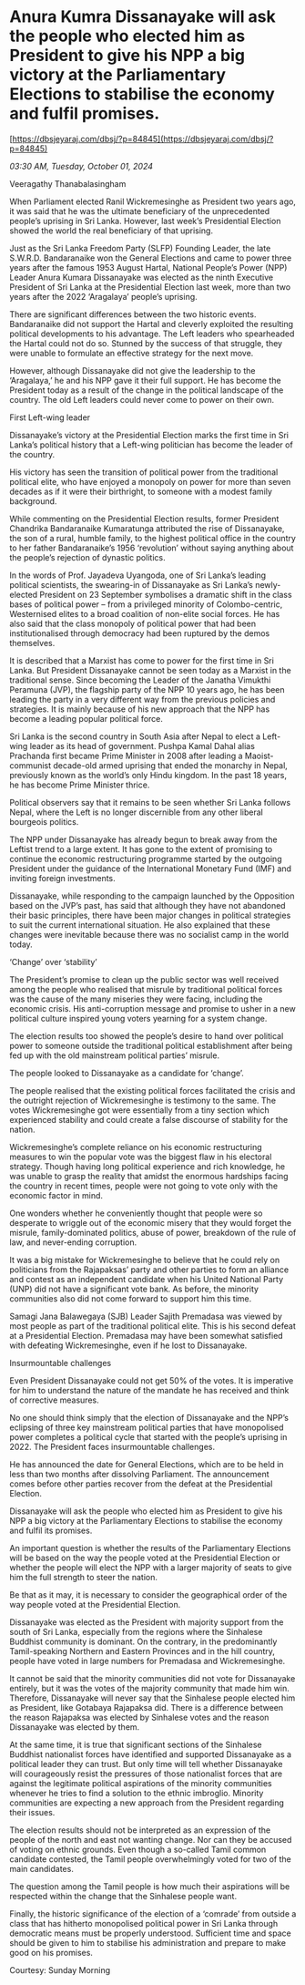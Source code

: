# Anura  Kumra Dissanayake will ask the people who elected him as President to give his NPP a big victory at the Parliamentary Elections to stabilise the economy and fulfil  promises.

[https://dbsjeyaraj.com/dbsj/?p=84845](https://dbsjeyaraj.com/dbsj/?p=84845)

*03:30 AM, Tuesday, October 01, 2024*

Veeragathy Thanabalasingham

When Parliament elected Ranil Wickremesinghe as President two years ago, it was said that he was the ultimate beneficiary of the unprecedented people’s uprising in Sri Lanka. However, last week’s Presidential Election showed the world the real beneficiary of that uprising.

Just as the Sri Lanka Freedom Party (SLFP) Founding Leader, the late S.W.R.D. Bandaranaike won the General Elections and came to power three years after the famous 1953 August Hartal, National People’s Power (NPP) Leader Anura Kumara Dissanayake was elected as the ninth Executive President of Sri Lanka at the Presidential Election last week, more than two years after the 2022 ‘Aragalaya’ people’s uprising.

There are significant differences between the two historic events. Bandaranaike did not support the Hartal and cleverly exploited the resulting political developments to his advantage. The Left leaders who spearheaded the Hartal could not do so. Stunned by the success of that struggle, they were unable to formulate an effective strategy for the next move.

However, although Dissanayake did not give the leadership to the ‘Aragalaya,’ he and his NPP gave it their full support. He has become the President today as a result of the change in the political landscape of the country. The old Left leaders could never come to power on their own.

First Left-wing leader

Dissanayake’s victory at the Presidential Election marks the first time in Sri Lanka’s political history that a Left-wing politician has become the leader of the country.

His victory has seen the transition of political power from the traditional political elite, who have enjoyed a monopoly on power for more than seven decades as if it were their birthright, to someone with a modest family background.

While commenting on the Presidential Election results, former President Chandrika Bandaranaike Kumaratunga attributed the rise of Dissanayake, the son of a rural, humble family, to the highest political office in the country to her father Bandaranaike’s 1956 ‘revolution’ without saying anything about the people’s rejection of dynastic politics.

In the words of Prof. Jayadeva Uyangoda, one of Sri Lanka’s leading political scientists, the swearing-in of Dissanayake as Sri Lanka’s newly-elected President on 23 September symbolises a dramatic shift in the class bases of political power – from a privileged minority of Colombo-centric, Westernised elites to a broad coalition of non-elite social forces. He has also said that the class monopoly of political power that had been institutionalised through democracy had been ruptured by the demos themselves.

It is described that a Marxist has come to power for the first time in Sri Lanka. But President Dissanayake cannot be seen today as a Marxist in the traditional sense. Since becoming the Leader of the Janatha Vimukthi Peramuna (JVP), the flagship party of the NPP 10 years ago, he has been leading the party in a very different way from the previous policies and strategies. It is mainly because of his new approach that the NPP has become a leading popular political force.

Sri Lanka is the second country in South Asia after Nepal to elect a Left-wing leader as its head of government. Pushpa Kamal Dahal alias Prachanda first became Prime Minister in 2008 after leading a Maoist-communist decade-old armed uprising that ended the monarchy in Nepal, previously known as the world’s only Hindu kingdom. In the past 18 years, he has become Prime Minister thrice.

Political observers say that it remains to be seen whether Sri Lanka follows Nepal, where the Left is no longer discernible from any other liberal bourgeois politics.

The NPP under Dissanayake has already begun to break away from the Leftist trend to a large extent. It has gone to the extent of promising to continue the economic restructuring programme started by the outgoing President under the guidance of the International Monetary Fund (IMF) and inviting foreign investments.

Dissanayake, while responding to the campaign launched by the Opposition based on the JVP’s past, has said that although they have not abandoned their basic principles, there have been major changes in political strategies to suit the current international situation. He also explained that these changes were inevitable because there was no socialist camp in the world today.

‘Change’ over ‘stability’

The President’s promise to clean up the public sector was well received among the people who realised that misrule by traditional political forces was the cause of the many miseries they were facing, including the economic crisis. His anti-corruption message and promise to usher in a new political culture inspired young voters yearning for a system change.

The election results too showed the people’s desire to hand over political power to someone outside the traditional political establishment after being fed up with the old mainstream political parties’ misrule.

The people looked to Dissanayake as a candidate for ‘change’.

The people realised that the existing political forces facilitated the crisis and the outright rejection of Wickremesinghe is testimony to the same. The votes Wickremesinghe got were essentially from a tiny section which experienced stability and could create a false discourse of stability for the nation.

Wickremesinghe’s complete reliance on his economic restructuring measures to win the popular vote was the biggest flaw in his electoral strategy. Though having long political experience and rich knowledge, he was unable to grasp the reality that amidst the enormous hardships facing the country in recent times, people were not going to vote only with the economic factor in mind.

One wonders whether he conveniently thought that people were so desperate to wriggle out of the economic misery that they would forget the misrule, family-dominated politics, abuse of power, breakdown of the rule of law, and never-ending corruption.

It was a big mistake for Wickremesinghe to believe that he could rely on politicians from the Rajapaksas’ party and other parties to form an alliance and contest as an independent candidate when his United National Party (UNP) did not have a significant vote bank. As before, the minority communities also did not come forward to support him this time.

Samagi Jana Balawegaya (SJB) Leader Sajith Premadasa was viewed by most people as part of the traditional political elite. This is his second defeat at a Presidential Election. Premadasa may have been somewhat satisfied with defeating Wickremesinghe, even if he lost to Dissanayake.

Insurmountable challenges

Even President Dissanayake could not get 50% of the votes. It is imperative for him to understand the nature of the mandate he has received and think of corrective measures.

No one should think simply that the election of Dissanayake and the NPP’s eclipsing of three key mainstream political parties that have monopolised power completes a political cycle that started with the people’s uprising in 2022. The President faces insurmountable challenges.

He has announced the date for General Elections, which are to be held in less than two months after dissolving Parliament. The announcement comes before other parties recover from the defeat at the Presidential Election.

Dissanayake will ask the people who elected him as President to give his NPP a big victory at the Parliamentary Elections to stabilise the economy and fulfil its promises.

An important question is whether the results of the Parliamentary Elections will be based on the way the people voted at the Presidential Election or whether the people will elect the NPP with a larger majority of seats to give him the full strength to steer the nation.

Be that as it may, it is necessary to consider the geographical order of the way people voted at the Presidential Election.

Dissanayake was elected as the President with majority support from the south of Sri Lanka, especially from the regions where the Sinhalese Buddhist community is dominant. On the contrary, in the predominantly Tamil-speaking Northern and Eastern Provinces and in the hill country, people have voted in large numbers for Premadasa and Wickremesinghe.

It cannot be said that the minority communities did not vote for Dissanayake entirely, but it was the votes of the majority community that made him win. Therefore, Dissanayake will never say that the Sinhalese people elected him as President, like Gotabaya Rajapaksa did. There is a difference between the reason Rajapaksa was elected by Sinhalese votes and the reason Dissanayake was elected by them.

At the same time, it is true that significant sections of the Sinhalese Buddhist nationalist forces have identified and supported Dissanayake as a political leader they can trust. But only time will tell whether Dissanayake will courageously resist the pressures of those nationalist forces that are against the legitimate political aspirations of the minority communities whenever he tries to find a solution to the ethnic imbroglio. Minority communities are expecting a new approach from the President regarding their issues.

The election results should not be interpreted as an expression of the people of the north and east not wanting change. Nor can they be accused of voting on ethnic grounds. Even though a so-called Tamil common candidate contested, the Tamil people overwhelmingly voted for two of the main candidates.

The question among the Tamil people is how much their aspirations will be respected within the change that the Sinhalese people want.

Finally, the historic significance of the election of a ‘comrade’ from outside a class that has hitherto monopolised political power in Sri Lanka through democratic means must be properly understood. Sufficient time and space should be given to him to stabilise his administration and prepare to make good on his promises.

Courtesy: Sunday  Morning

